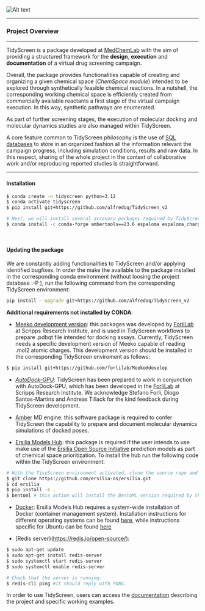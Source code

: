 <img title="a title" alt="Alt text" src="./images/tidy_screen_title.png">

---
### **Project Overview** 
---

TidyScreen is a package developed at [MedChemLab](https://unitefa.conicet.unc.edu.ar/linea-investigacion-quimica-medicinal-y-diseno-de-farmacos/) with the aim of providing a structured framework for the **design**, **execution** and **documentation** of a virtual drug screening campaign.

Overall, the package provides functionalities capable of creating and organizing a given chemical space (*ChemSpace module*) intended to be explored through synthetically feasible chemical reactions. In a nutshell, the corresponding working chemical space is efficiently created from commercially available reactants a first stage of the virtual campaign execution. In this way, synthetic pathways are enumerated.

As part of further screening stages, the execution of molecular docking and molecular dynamics studies are also managed within TidyScreen.

A core feature common to TidyScreen philosophy is the use of [SQL databases](https://www.w3schools.com/sql/sql_intro.asp) to store in an organized fashion all the information relevant the campaign progress, including simulation conditions, results and raw data. In this respect, sharing of the whole project in the context of collaborative work and/or reproducing reported studies is straightforward.

---
#### Installation

```bash
$ conda create -n tidyscreen python=3.12 
$ conda activate tidyscreen
$ pip install git+https://github.com/alfredoq/TidyScreen_v2

# Next, we will install several accesory packages required by TidyScreen
$ conda install -c conda-forge ambertools==23.6 espaloma espaloma_charge chemicalite

```
&nbsp;

#### Updating the package

We are constantly adding functionalities to TidyScreen and/or applying identified bugfixes. In order the make the available to the package installed in the corresponding conda environment (without loosing the project database :-P ), run the following command from the corresponding TidyScreen environment:

```bash
pip install --upgrade git+https://github.com/alfredoq/TidyScreen_v2
```

**Additional requirements not installed by CONDA**:


- [Meeko development version](https://github.com/forlilab/Meeko@develop ): this packages was developed by [ForliLab](https://forlilab.org/) at Scripps Research Institute, and is used in TidyScreen workflows to prepare .pdbqt file intended for docking assays. Currently, TidyScreen needs a specific development version of Meeko capable of reading .mol2 atomic charges. This development version should be installed in the corresponding TidyScreen enviroment as follows:

```bash
$ pip install git+https://github.com/forlilab/Meeko@develop  
```

- [*AutoDock-GPU*](https://github.com/ccsb-scripps/AutoDock-GPU): TidyScreen has been prepared to work in conjunction with AutoDock-GPU, which has been developed in the [ForliLab](https://forlilab.org/) at Scripps Research Institute. We acknowledge Stefano Forli, Diogo Santos-Martins and Andreas Tillack for the kind feedback during TidyScreen development.
&nbsp;
- [Amber](https://ambermd.org/) MD engine: this software package is required to confer TidyScreen the capability to prepare and document molecular dynamics simulations of docked poses.

- [Ersilia Models Hub](https://ersilia.gitbook.io/ersilia-book): this package is required if the user intends to use make use of the [Ersilia Open Source Initiative](https://www.ersilia.io/) prediction models as part of chemical space prioritization. To install the hub run the following code within the TidyScreen environment:

```bash
# With the TisyScreen environment activated, clone the source repo and install it:
$ git clone https://github.com/ersilia-os/ersilia.git
$ cd ersilia
$ pip install -e .
$ bentoml # this action will install the BentoML version required by the Ersilia Model Hub
```

- [Docker](https://www.docker.com/products/docker-desktop/): Ersilia Models Hub requires a system-wide installation of Docker (container management system). Installation instructions for different operating systems can be found [here](https://docs.docker.com/desktop/setup/install/linux/), while instructions specific for Ubuntu can be found [here](https://docs.docker.com/desktop/setup/install/linux/ubuntu/)

- [Redis server}(https://redis.io/open-source/):

```bash
$ sudo apt-get update
$ sudo apt-get install redis-server
$ sudo systemctl start redis-server
$ sudo systemctl enable redis-server

# Check that the server is running:
$ redis-cli ping #It should reply with PONG.
```

In order to use TidyScreen, users can access the [documentation](https://alfredoq.github.io/TidyScreen_v2_docs_new/) describing the project and specific working examples.
